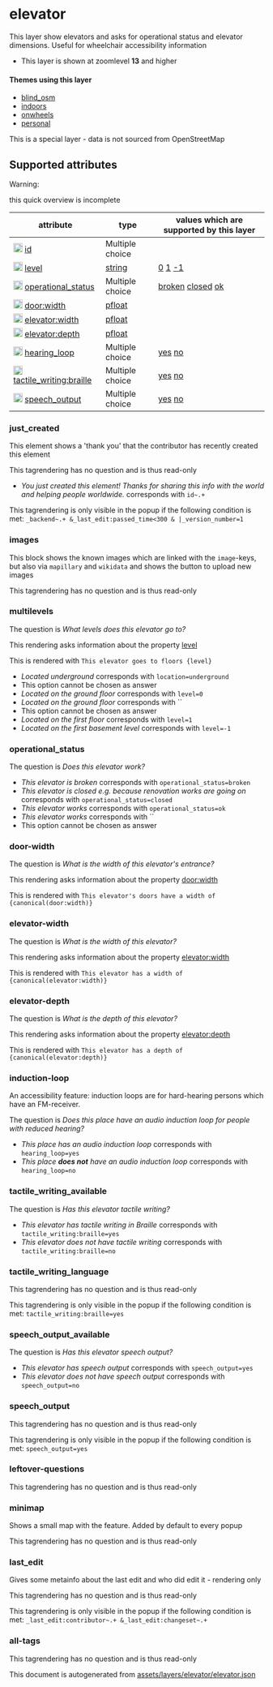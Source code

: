 [//]: # (WARNING: this file is automatically generated. Please find the sources at the bottom and edit those sources)

 elevator 
==========





This layer show elevators and asks for operational status and elevator dimensions. Useful for wheelchair accessibility information






  - This layer is shown at zoomlevel **13** and higher




#### Themes using this layer 





  - [blind_osm](https://mapcomplete.org/blind_osm)
  - [indoors](https://mapcomplete.org/indoors)
  - [onwheels](https://mapcomplete.org/onwheels)
  - [personal](https://mapcomplete.org/personal)


This is a special layer - data is not sourced from OpenStreetMap



 Supported attributes 
----------------------



Warning: 

this quick overview is incomplete



attribute | type | values which are supported by this layer
----------- | ------ | ------------------------------------------
[<img src='https://mapcomplete.org/assets/svg/statistics.svg' height='18px'>](https://taginfo.openstreetmap.org/keys/id#values) [id](https://wiki.openstreetmap.org/wiki/Key:id) | Multiple choice | 
[<img src='https://mapcomplete.org/assets/svg/statistics.svg' height='18px'>](https://taginfo.openstreetmap.org/keys/level#values) [level](https://wiki.openstreetmap.org/wiki/Key:level) | [string](../SpecialInputElements.md#string) | [0](https://wiki.openstreetmap.org/wiki/Tag:level%3D0) [1](https://wiki.openstreetmap.org/wiki/Tag:level%3D1) [-1](https://wiki.openstreetmap.org/wiki/Tag:level%3D-1)
[<img src='https://mapcomplete.org/assets/svg/statistics.svg' height='18px'>](https://taginfo.openstreetmap.org/keys/operational_status#values) [operational_status](https://wiki.openstreetmap.org/wiki/Key:operational_status) | Multiple choice | [broken](https://wiki.openstreetmap.org/wiki/Tag:operational_status%3Dbroken) [closed](https://wiki.openstreetmap.org/wiki/Tag:operational_status%3Dclosed) [ok](https://wiki.openstreetmap.org/wiki/Tag:operational_status%3Dok)
[<img src='https://mapcomplete.org/assets/svg/statistics.svg' height='18px'>](https://taginfo.openstreetmap.org/keys/door:width#values) [door:width](https://wiki.openstreetmap.org/wiki/Key:door:width) | [pfloat](../SpecialInputElements.md#pfloat) | 
[<img src='https://mapcomplete.org/assets/svg/statistics.svg' height='18px'>](https://taginfo.openstreetmap.org/keys/elevator:width#values) [elevator:width](https://wiki.openstreetmap.org/wiki/Key:elevator:width) | [pfloat](../SpecialInputElements.md#pfloat) | 
[<img src='https://mapcomplete.org/assets/svg/statistics.svg' height='18px'>](https://taginfo.openstreetmap.org/keys/elevator:depth#values) [elevator:depth](https://wiki.openstreetmap.org/wiki/Key:elevator:depth) | [pfloat](../SpecialInputElements.md#pfloat) | 
[<img src='https://mapcomplete.org/assets/svg/statistics.svg' height='18px'>](https://taginfo.openstreetmap.org/keys/hearing_loop#values) [hearing_loop](https://wiki.openstreetmap.org/wiki/Key:hearing_loop) | Multiple choice | [yes](https://wiki.openstreetmap.org/wiki/Tag:hearing_loop%3Dyes) [no](https://wiki.openstreetmap.org/wiki/Tag:hearing_loop%3Dno)
[<img src='https://mapcomplete.org/assets/svg/statistics.svg' height='18px'>](https://taginfo.openstreetmap.org/keys/tactile_writing:braille#values) [tactile_writing:braille](https://wiki.openstreetmap.org/wiki/Key:tactile_writing:braille) | Multiple choice | [yes](https://wiki.openstreetmap.org/wiki/Tag:tactile_writing:braille%3Dyes) [no](https://wiki.openstreetmap.org/wiki/Tag:tactile_writing:braille%3Dno)
[<img src='https://mapcomplete.org/assets/svg/statistics.svg' height='18px'>](https://taginfo.openstreetmap.org/keys/speech_output#values) [speech_output](https://wiki.openstreetmap.org/wiki/Key:speech_output) | Multiple choice | [yes](https://wiki.openstreetmap.org/wiki/Tag:speech_output%3Dyes) [no](https://wiki.openstreetmap.org/wiki/Tag:speech_output%3Dno)




### just_created 



This element shows a 'thank you' that the contributor has recently created this element

This tagrendering has no question and is thus read-only





  - *You just created this element! Thanks for sharing this info with the world and helping people worldwide.*  corresponds with  `id~.+`


This tagrendering is only visible in the popup if the following condition is met: `_backend~.+ &_last_edit:passed_time<300 & |_version_number=1`



### images 



This block shows the known images which are linked with the `image`-keys, but also via `mapillary` and `wikidata` and shows the button to upload new images

This tagrendering has no question and is thus read-only





### multilevels 



The question is  *What levels does this elevator go to?*

This rendering asks information about the property  [level](https://wiki.openstreetmap.org/wiki/Key:level) 

This is rendered with  `This elevator goes to floors {level}`





  - *Located underground*  corresponds with  `location=underground`
  - This option cannot be chosen as answer
  - *Located on the ground floor*  corresponds with  `level=0`
  - *Located on the ground floor*  corresponds with  ``
  - This option cannot be chosen as answer
  - *Located on the first floor*  corresponds with  `level=1`
  - *Located on the first basement level*  corresponds with  `level=-1`




### operational_status 



The question is  *Does this elevator work?*





  - *This elevator is broken*  corresponds with  `operational_status=broken`
  - *This elevator is closed <span class='subtle'>e.g. because renovation works are going on</span>*  corresponds with  `operational_status=closed`
  - *This elevator works*  corresponds with  `operational_status=ok`
  - *This elevator works*  corresponds with  ``
  - This option cannot be chosen as answer




### door-width 



The question is  *What is the width of this elevator's entrance?*

This rendering asks information about the property  [door:width](https://wiki.openstreetmap.org/wiki/Key:door:width) 

This is rendered with  `This elevator's doors have a width of {canonical(door:width)}`





### elevator-width 



The question is  *What is the width of this elevator?*

This rendering asks information about the property  [elevator:width](https://wiki.openstreetmap.org/wiki/Key:elevator:width) 

This is rendered with  `This elevator has a width of {canonical(elevator:width)}`





### elevator-depth 



The question is  *What is the depth of this elevator?*

This rendering asks information about the property  [elevator:depth](https://wiki.openstreetmap.org/wiki/Key:elevator:depth) 

This is rendered with  `This elevator has a depth of {canonical(elevator:depth)}`





### induction-loop 



An accessibility feature: induction loops are for hard-hearing persons which have an FM-receiver.

The question is  *Does this place have an audio induction loop for people with reduced hearing?*





  - *This place has an audio induction loop*  corresponds with  `hearing_loop=yes`
  - *This place <b>does not</b> have an audio induction loop*  corresponds with  `hearing_loop=no`




### tactile_writing_available 



The question is  *Has this elevator tactile writing?*





  - *This elevator has tactile writing in Braille*  corresponds with  `tactile_writing:braille=yes`
  - *This elevator does not have tactile writing*  corresponds with  `tactile_writing:braille=no`




### tactile_writing_language 



This tagrendering has no question and is thus read-only



This tagrendering is only visible in the popup if the following condition is met: `tactile_writing:braille=yes`



### speech_output_available 



The question is  *Has this elevator speech output?*





  - *This elevator has speech output*  corresponds with  `speech_output=yes`
  - *This elevator does not have speech output*  corresponds with  `speech_output=no`




### speech_output 



This tagrendering has no question and is thus read-only



This tagrendering is only visible in the popup if the following condition is met: `speech_output=yes`



### leftover-questions 



This tagrendering has no question and is thus read-only





### minimap 



Shows a small map with the feature. Added by default to every popup

This tagrendering has no question and is thus read-only





### last_edit 



Gives some metainfo about the last edit and who did edit it - rendering only

This tagrendering has no question and is thus read-only



This tagrendering is only visible in the popup if the following condition is met: `_last_edit:contributor~.+ &_last_edit:changeset~.+`



### all-tags 



This tagrendering has no question and is thus read-only

 

This document is autogenerated from [assets/layers/elevator/elevator.json](https://github.com/pietervdvn/MapComplete/blob/develop/assets/layers/elevator/elevator.json)
